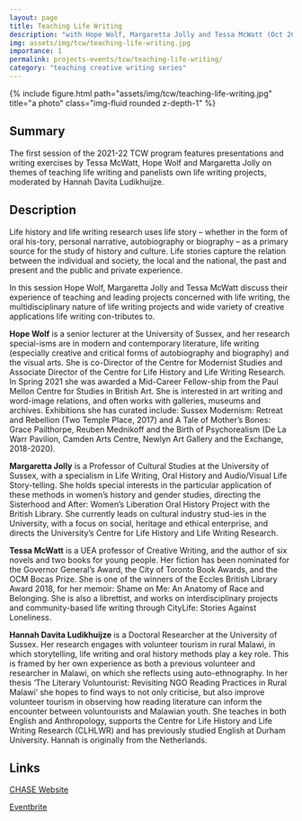 ```yaml
---
layout: page
title: Teaching Life Writing
description: "with Hope Wolf, Margaretta Jolly and Tessa McWatt (Oct 2021)"
img: assets/img/tcw/teaching-life-writing.jpg
importance: 1
permalink: projects-events/tcw/teaching-life-writing/
category: "teaching creative writing series"
---
```


<div class="row">
    <div class="col-sm mt-1 mt-md-0">
        {% include figure.html path="assets/img/tcw/teaching-life-writing.jpg" title="a photo" class="img-fluid rounded z-depth-1" %}
    </div>
</div>


## Summary
The first session of the 2021-22 TCW program features presentations and writing exercises by Tessa McWatt, Hope Wolf and Margaretta Jolly on themes of teaching life writing and panelists own life writing projects, moderated by Hannah Davita Ludikhuijze.

## Description
Life history and life writing research uses life story – whether in the form of oral his-tory, personal narrative, autobiography or biography – as a primary source for the study of history and culture. Life stories capture the relation between the individual and society, the local and the national, the past and present and the public and private experience.

In this session Hope Wolf, Margaretta Jolly and Tessa McWatt discuss their experience of teaching and leading projects concerned with life writing, the multidisciplinary nature of life writing projects and wide variety of creative applications life writing con-tributes to.

**Hope Wolf** is a senior lecturer at the University of Sussex, and her research special-isms are in modern and contemporary literature, life writing (especially creative and critical forms of autobiography and biography) and the visual arts. She is co-Director of the Centre for Modernist Studies and Associate Director of the Centre for Life History and Life Writing Research. In Spring 2021 she was awarded a Mid-Career Fellow-ship from the Paul Mellon Centre for Studies in British Art. She is interested in art writing and word-image relations, and often works with galleries, museums and archives. Exhibitions she has curated include: Sussex Modernism: Retreat and Rebellion (Two Temple Place, 2017) and A Tale of Mother’s Bones: Grace Pailthorpe, Reuben Mednikoff and the Birth of Psychorealism (De La Warr Pavilion, Camden Arts Centre, Newlyn Art Gallery and the Exchange, 2018-2020).

**Margaretta Jolly** is a Professor of Cultural Studies at the University of Sussex, with a specialism in Life Writing, Oral History and Audio/Visual Life Story-telling. She holds special interests in the particular application of these methods in women’s history and gender studies, directing the Sisterhood and After: Women’s Liberation Oral History Project with the British Library. She currently leads on cultural industry stud-ies in the University, with a focus on social, heritage and ethical enterprise, and directs the University’s Centre for Life History and Life Writing Research.

**Tessa McWatt** is a UEA professor of Creative Writing, and the author of six novels and two books for young people. Her fiction has been nominated for the Governor General’s Award, the City of Toronto Book Awards, and the OCM Bocas Prize. She is one of the winners of the Eccles British Library Award 2018, for her memoir: Shame on Me: An Anatomy of Race and Belonging. She is also a librettist, and works on interdisciplinary projects and community-based life writing through CityLife: Stories Against Loneliness.

**Hannah Davita Ludikhuijze** is a Doctoral Researcher at the University of Sussex. Her research engages with volunteer tourism in rural Malawi, in which storytelling, life writing and oral history methods play a key role. This is framed by her own experience as both a previous volunteer and researcher in Malawi, on which she reflects using auto-ethnography. In her thesis ‘The Literary Voluntourist: Revisiting NGO Reading Practices in Rural Malawi’ she hopes to find ways to not only criticise, but also improve volunteer tourism in observing how reading literature can inform the encounter between voluntourists and Malawian youth. She teaches in both English and Anthropology, supports the Centre for Life History and Life Writing Research (CLHLWR) and has previously studied English at Durham University. Hannah is originally from the Netherlands.

## Links
[CHASE Website](https://www.chasevle.org.uk/programmes/teaching-creative-writing/tcw-session-9/)

[Eventbrite](https://www.eventbrite.co.uk/e/tcw-teaching-life-writing-tickets-171153032327)